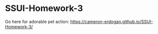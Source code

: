 # SSUI-Homework-3

Go here for adorable pet action: 
https://cameron-erdogan.github.io/SSUI-Homework-3/
